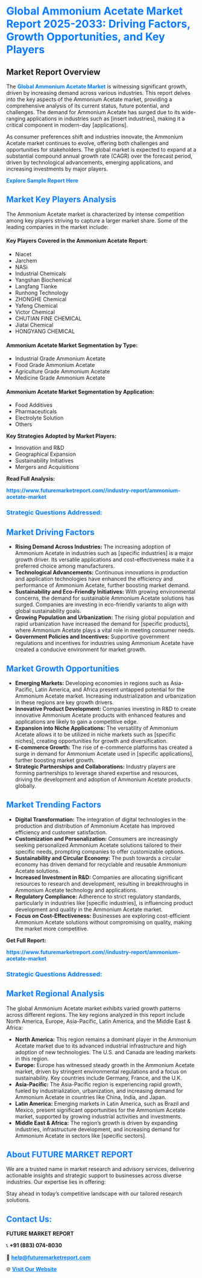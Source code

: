 <h1 style="color: #007BFF;">Global Ammonium Acetate Market Report 2025-2033: Driving Factors, Growth Opportunities, and Key Players</h1>

<section id="overview">
<h2>Market Report Overview</h2>
<p>The <a href="https://www.futuremarketreport.com//industry-report/ammonium-acetate-market" style="color: #007BFF; text-decoration: none;"><strong>Global Ammonium Acetate Market</strong></a> is witnessing significant growth, driven by increasing demand across various industries. This report delves into the key aspects of the Ammonium Acetate market, providing a comprehensive analysis of its current status, future potential, and challenges. The demand for Ammonium Acetate has surged due to its wide-ranging applications in industries such as [insert industries], making it a critical component in modern-day [applications].</p>
<p>As consumer preferences shift and industries innovate, the Ammonium Acetate market continues to evolve, offering both challenges and opportunities for stakeholders. The global market is expected to expand at a substantial compound annual growth rate (CAGR) over the forecast period, driven by technological advancements, emerging applications, and increasing investments by major players.</p>
</section>

<section id="overview">
<p><a href="https://www.futuremarketreport.com//request-sample/reportId=88070" style="color: #007BFF; text-decoration: none;"><strong>Explore Sample Report Here</strong></a></p>
</section>

<section id="key-players">
<h2 style="color: #007BFF;">Market Key Players Analysis</h2>
<p>The Ammonium Acetate market is characterized by intense competition among key players striving to capture a larger market share. Some of the leading companies in the market include:</p>
<h4>Key Players Covered in the Ammonium Acetate Report:</h4>
<ul><li>Niacet</li><li>Jarchem</li><li>NASi</li><li>Industrial Chemicals</li><li>Yangshan Biochemical</li><li>Langfang Tianke</li><li>Runhong Technology</li><li>ZHONGHE Chemical</li><li>Yafeng Chemical</li><li>Victor Chemical</li><li>CHUTIAN FINE CHEMICAL</li><li>Jiatai Chemical</li><li>HONGYANG CHEMICAL</li></ul>
<h4>Ammonium Acetate Market Segmentation by Type:</h4>
<ul><li>Industrial Grade Ammonium Acetate</li><li>Food Grade Ammonium Acetate</li><li>Agriculture Grade Ammonium Acetate</li><li>Medicine Grade Ammonium Acetate</li></ul>

<h4>Ammonium Acetate Market Segmentation by Application:</h4>
<ul><li>Food Additives</li><li>Pharmaceuticals</li><li>Electrolyte Solution</li><li>Others</li></ul>
<p><strong>Key Strategies Adopted by Market Players:</strong></p>
<ul>
<li>Innovation and R&D</li>
<li>Geographical Expansion</li>
<li>Sustainability Initiatives</li>
<li>Mergers and Acquisitions</li>
</ul>
</section>

<section>
<p><strong>Read Full Analysis: </strong></p><a href="https://www.futuremarketreport.com//industry-report/ammonium-acetate-market" style="color: #007BFF; text-decoration: none;"><strong>https://www.futuremarketreport.com//industry-report/ammonium-acetate-market</strong></a>
<h3 style="color: #007BFF;">Strategic Questions Addressed:</h3>
</section>

<section id="driving-factors">
<h2 style="color: #007BFF;">Market Driving Factors</h2>
<ul>
<li><strong>Rising Demand Across Industries:</strong> The increasing adoption of Ammonium Acetate in industries such as [specific industries] is a major growth driver. Its versatile applications and cost-effectiveness make it a preferred choice among manufacturers.</li>
<li><strong>Technological Advancements:</strong> Continuous innovations in production and application technologies have enhanced the efficiency and performance of Ammonium Acetate, further boosting market demand.</li>
<li><strong>Sustainability and Eco-Friendly Initiatives:</strong> With growing environmental concerns, the demand for sustainable Ammonium Acetate solutions has surged. Companies are investing in eco-friendly variants to align with global sustainability goals.</li>
<li><strong>Growing Population and Urbanization:</strong> The rising global population and rapid urbanization have increased the demand for [specific products], where Ammonium Acetate plays a vital role in meeting consumer needs.</li>
<li><strong>Government Policies and Incentives:</strong> Supportive government regulations and incentives for industries using Ammonium Acetate have created a conducive environment for market growth.</li>
</ul>
</section>

<section id="growth-opportunities">
<h2 style="color: #007BFF;">Market Growth Opportunities</h2>
<ul>
<li><strong>Emerging Markets:</strong> Developing economies in regions such as Asia-Pacific, Latin America, and Africa present untapped potential for the Ammonium Acetate market. Increasing industrialization and urbanization in these regions are key growth drivers.</li>
<li><strong>Innovative Product Development:</strong> Companies investing in R&D to create innovative Ammonium Acetate products with enhanced features and applications are likely to gain a competitive edge.</li>
<li><strong>Expansion into Niche Applications:</strong> The versatility of Ammonium Acetate allows it to be utilized in niche markets such as [specific niches], creating opportunities for growth and diversification.</li>
<li><strong>E-commerce Growth:</strong> The rise of e-commerce platforms has created a surge in demand for Ammonium Acetate used in [specific applications], further boosting market growth.</li>
<li><strong>Strategic Partnerships and Collaborations:</strong> Industry players are forming partnerships to leverage shared expertise and resources, driving the development and adoption of Ammonium Acetate products globally.</li>
</ul>
</section>

<section id="trending-factors">
<h2 style="color: #007BFF;">Market Trending Factors</h2>
<ul>
<li><strong>Digital Transformation:</strong> The integration of digital technologies in the production and distribution of Ammonium Acetate has improved efficiency and customer satisfaction.</li>
<li><strong>Customization and Personalization:</strong> Consumers are increasingly seeking personalized Ammonium Acetate solutions tailored to their specific needs, prompting companies to offer customizable options.</li>
<li><strong>Sustainability and Circular Economy:</strong> The push towards a circular economy has driven demand for recyclable and reusable Ammonium Acetate solutions.</li>
<li><strong>Increased Investment in R&D:</strong> Companies are allocating significant resources to research and development, resulting in breakthroughs in Ammonium Acetate technology and applications.</li>
<li><strong>Regulatory Compliance:</strong> Adherence to strict regulatory standards, particularly in industries like [specific industries], is influencing product development and quality in the Ammonium Acetate market.</li>
<li><strong>Focus on Cost-Effectiveness:</strong> Businesses are exploring cost-efficient Ammonium Acetate solutions without compromising on quality, making the market more competitive.</li>
</ul>
</section>

<section>
<p><strong>Get Full Report: </strong></p><a href="https://www.futuremarketreport.com//industry-report/ammonium-acetate-market" style="color: #007BFF; text-decoration: none;"><strong>https://www.futuremarketreport.com//industry-report/ammonium-acetate-market</strong></a>
<h3 style="color: #007BFF;">Strategic Questions Addressed:</h3>
</section>


<section id="regional-analysis">
<h2 style="color: #007BFF;">Market Regional Analysis</h2>
<p>The global Ammonium Acetate market exhibits varied growth patterns across different regions. The key regions analyzed in this report include North America, Europe, Asia-Pacific, Latin America, and the Middle East & Africa:</p>
<ul>
<li><strong>North America:</strong> This region remains a dominant player in the Ammonium Acetate market due to its advanced industrial infrastructure and high adoption of new technologies. The U.S. and Canada are leading markets in this region.</li>
<li><strong>Europe:</strong> Europe has witnessed steady growth in the Ammonium Acetate market, driven by stringent environmental regulations and a focus on sustainability. Key countries include Germany, France, and the U.K.</li>
<li><strong>Asia-Pacific:</strong> The Asia-Pacific region is experiencing rapid growth, fueled by industrialization, urbanization, and increasing demand for Ammonium Acetate in countries like China, India, and Japan.</li>
<li><strong>Latin America:</strong> Emerging markets in Latin America, such as Brazil and Mexico, present significant opportunities for the Ammonium Acetate market, supported by growing industrial activities and investments.</li>
<li><strong>Middle East & Africa:</strong> The region’s growth is driven by expanding industries, infrastructure development, and increasing demand for Ammonium Acetate in sectors like [specific sectors].</li>
</ul>
</section>

<footer>
<h2 style="color: #007BFF;">About FUTURE MARKET REPORT</h2>
<p>We are a trusted name in market research and advisory services, delivering actionable insights and strategic support to businesses across diverse industries. Our expertise lies in offering:</p>

<p>Stay ahead in today’s competitive landscape with our tailored research solutions.</p>

<h2 style="color: #007BFF;">Contact Us:</h2>
<p><strong>FUTURE MARKET REPORT</strong></p>
<p>📞 <strong>+91 (883) 074-8030</strong></p>
<p>📧 <strong><a href="mailto:help@futuremarketreport.com" style="color: #007BFF;">help@futuremarketreport.com</a></strong></p>
<p>🌐 <strong><a href="https://www.futuremarketreport.com/" style="color: #007BFF;">Visit Our Website</a></strong></p>
</footer>